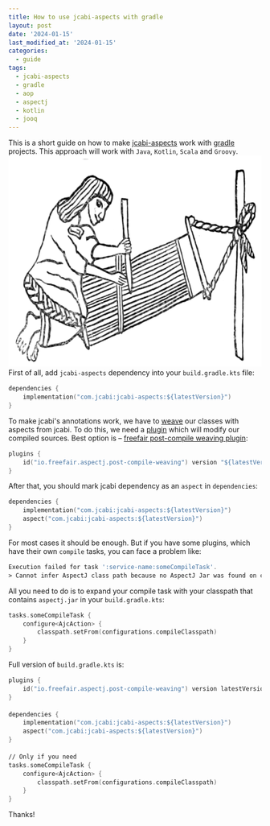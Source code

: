```yaml
---
title: How to use jcabi-aspects with gradle
layout: post
date: '2024-01-15'
last_modified_at: '2024-01-15'
categories:
  - guide
tags:
  - jcabi-aspects
  - gradle
  - aop
  - aspectj
  - kotlin
  - jooq
---
```

This is a short guide on how to make [jcabi-aspects](https://aspects.jcabi.com/) work with [gradle](https://gradle.org/) projects. This approach will work with `Java`, `Kotlin`, `Scala` and `Groovy`.
<img height="420" title="AOP Weaving" alt="AOP Weaving" src="/assets/images/weaving.png">
First of all, add `jcabi-aspects` dependency into your `build.gradle.kts` file:
```asm
dependencies {
    implementation("com.jcabi:jcabi-aspects:${latestVersion}")
}
```
To make jcabi's annotations work, we have to [weave](https://eclipse.dev/aspectj/doc/next/devguide/ltw.html#weaving-class-files-more-than-once) our classes with aspects from jcabi. To do this, we need a [plugin](https://docs.gradle.org/current/userguide/plugins.html) which will modify our compiled sources. Best option is – [freefair post-compile weaving plugin](https://docs.freefair.io/gradle-plugins/8.4/reference/#_post_compile_weaving):
```asm
plugins {
    id("io.freefair.aspectj.post-compile-weaving") version "${latestVersion}"
}
```
After that, you should mark jcabi dependency as an `aspect` in `dependencies`:
```asm
dependencies {
    implementation("com.jcabi:jcabi-aspects:${latestVersion}")
    aspect("com.jcabi:jcabi-aspects:${latestVersion}")
}
```
For most cases it should be enough. But if you have some plugins, which have their own `compile` tasks, you can face a problem like:
```asm
Execution failed for task ':service-name:someCompileTask'.
> Cannot infer AspectJ class path because no AspectJ Jar was found on class path
```

All you need to do is to expand your compile task with your classpath that contains `aspectj.jar` in your `build.gradle.kts`:
```asm
tasks.someCompileTask {
    configure<AjcAction> {
        classpath.setFrom(configurations.compileClasspath)
    }
}
```

Full version of `build.gradle.kts` is:
```asm
plugins {
    id("io.freefair.aspectj.post-compile-weaving") version latestVersion
}

dependencies {
    implementation("com.jcabi:jcabi-aspects:${latestVersion}")
    aspect("com.jcabi:jcabi-aspects:${latestVersion}")
}

// Only if you need
tasks.someCompileTask {
    configure<AjcAction> {
        classpath.setFrom(configurations.compileClasspath)
    }
}
```
Thanks!